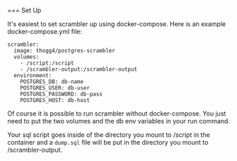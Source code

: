 === Set Up

It's easiest to set scrambler up using docker-compose.
Here is an example docker-compose.yml file:

```
scrambler:
  image: thogg4/postgres-scrambler
  volumes:
    - /script:/script
    - /scrambler-output:/scrambler-output
  environment:
    POSTGRES_DB: db-name
    POSTGRES_USER: db-user
    POSTGRES_PASSWORD: db-pass
    POSTGRES_HOST: db-host
```

Of course it is possible to run scrambler without docker-compose. You just need to put the two volumes and the db env variables in your run command.

Your sql script goes inside of the directory you mount to /script in the container and a `dump.sql` file will be put in the directory you mount to /scrambler-output.
